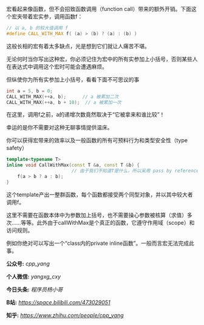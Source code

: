 

宏看起来像函数，但不会招致函数调用（function call）带来的额外开销。下面这个宏夹带着宏实参，调用函数f：

```C++
// 以 a, b 的较大值调用 f
#define CALL_WITH_MAX f( (a) > (b) ? (a) : (b) )
```

这般长相的宏有着太多缺点，光是想到它们就让人痛苦不堪。

无论何时当你写出这种宏，你必须记住为宏中的所有实参加上小括号，否则某些人在表达式中调用这个宏时可能会遭遇麻烦。

但纵使你为所有实参加上小括号，看看下面不可思议的事

```C++
int a = 5, b = 0;
CALL_WITH_MAX(++a, b);		// a 被累加二次
CALL_WITH_MAX(++a, b + 10);  // a 被累加一次
```

在这里，调用f之前，a的递增次数竟然取决于“它被拿来和谁比较”！

幸运的是你不需要对这种无聊事情提供温床。

你可以获得宏带来的效率以及一般函数的所有可预料行为和类型安全性（type safety）

```C++
template<typename T>
inline void CallWithMax(const T &a, const T &b) {
						// 由于我们不知道T是什么，所以采用 pass by reference-to-const
	f(a > b ? a : b);
}
```

这个template产出一整群函数，每个函数都接受两个同型对象，并以其中较大者调用f。

这里不需要在函数本体中为参数加上括号，也不需要操心参数被核算（求值）多次……等等。此外由于callWithMax是个真正的函数，它遵守作用域（scope）和访问规则。

例如你绝对可以写出一个“class内的private inline函数”。一般而言宏无法完成此事。



**公众号:** *cpp_yang*

**个人微信:** *yangxg_cxy*

**今日头条:** *程序员杨小哥*

**B站:** *https://space.bilibili.com/473029051*

**知乎:** *https://www.zhihu.com/people/cpp_yang*

  
  